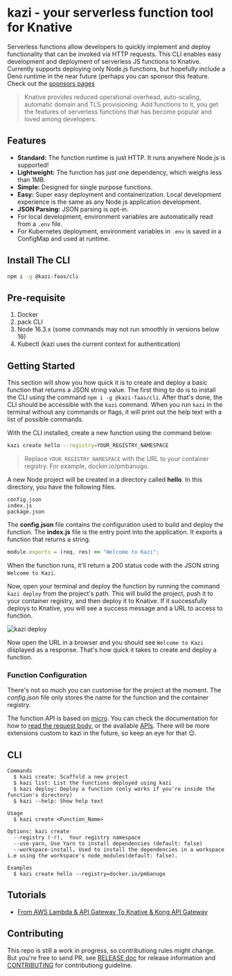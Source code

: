 # kazi - your serverless function tool for Knative

Serverless functions allow developers to quickly implement and deploy functionality that can be invoked via HTTP requests. This CLI enables easy development and deployment of serverless JS functions to Knative. Currently supports deploying only Node.js functions, but hopefully include a Deno runtime in the near future (perhaps you can sponsor this feature. Check out the [sponsors pages](#)

> Knative provides reduced operational overhead, auto-scaling, automatic domain and TLS provisioning. Add functions to it, you get the features of serverless functions that has become popular and loved among developers.

## Features

- **Standard:** The function runtime is just HTTP. It runs anywhere Node.js is supported!
- **Lightweight:** The function has just one dependency, which weighs less than 1MB.
- **Simple:** Designed for single purpose functions.
- **Easy:** Super easy deployment and containerization. Local development experience is the same as any Node.js application development.
- **JSON Parsing:** JSON parsing is opt-in.
- For local development, environment variables are automatically read from a `.env` file.
- For Kubernetes deployment, environment variables in `.env` is saved in a ConfigMap and used at runtime.

## Install The CLI

```bash
npm i -g @kazi-faas/cli
```

## Pre-requisite

1. Docker
2. pack CLI
3. Node 16.3.x (some commands may not run smoothly in versions below 16)
4. Kubectl (kazi uses the current context for authentication)

## Getting Started

This section will show you how quick it is to create and deploy a basic function that returns a JSON string value. The first thing to do is to install the CLI using the command `npm i -g @kazi-faas/cli`. After that's done, the CLI should be accessible with the `kazi` command. When you run `kazi` in the terminal without any commands or flags, it will print out the help text with a list of possible commands.

With the CLI installed, create a new function using the command below:

```bash
kazi create hello --registry=YOUR_REGISTRY_NAMESPACE
```

> Replace `YOUR_REGISTRY_NAMESPACE` with the URL to your container registry. For example, docker.io/pmbanugo.

A new Node project will be created in a directory called **hello**. In this directory, you have the following files.

```
config.json
index.js
package.json
```

The **config.json** file contains the configuration used to build and deploy the function. The **index.js** file is the entry point into the application. It exports a function that returns a string.

```javascript
module.exports = (req, res) => "Welcome to Kazi";
```

When the function runs, it'll return a 200 status code with the JSON string `Welcome to Kazi`.

Now, open your terminal and deploy the function by running the command `kazi deploy` from the project's path. This will build the project, push it to your container registry, and then deploy it to Knative. If it successfully deploys to Knative, you will see a success message and a URL to access to function.

![kazi deploy](https://dev-to-uploads.s3.amazonaws.com/uploads/articles/va7fe3fd7vp1waegp1qy.png)

Now open the URL in a browser and you should see `Welcome to Kazi` displayed as a response. That's how quick it takes to create and deploy a function.

### Function Configuration

There's not so much you can customise for the project at the moment. The _config.json_ file only stores the name for the function and the container registry.

The function API is based on [micro](https://github.com/vercel/micro). You can check the documentation for how to [read the request body](https://github.com/vercel/micro#body-parsing), or the available [APIs](https://github.com/vercel/micro#api). There will be more extensions custom to kazi in the future, so keep an eye for that 😉.

## CLI

```
Commands
  $ kazi create: Scaffold a new project
  $ kazi list: List the functions deployed using kazi
  $ kazi deploy: Deploy a function (only works if you're inside the function's directory)
  $ kazi --help: Show help text

Usage
  $ kazi create <Function_Name>

Options: kazi create
  --registry (-r),  Your registry namespace
  --use-yarn, Use Yarn to install dependencies (default: false)
  --workspace-install, Used to install the dependencies in a workspace i.e using the workspace's node_modules(default: false).

Examples
  $ kazi create hello --registry=docker.io/pmbanugo
```

## Tutorials

- [From AWS Lambda & API Gateway To Knative & Kong API Gateway](https://www.pmbanugo.me/blog/2022-02-13-from-aws-lambda-api-gateway-to-knative-kong-api-gateway/)

## Contributing

This repo is still a work in progress, so contributiong rules might change. But you're free to send PR, see [RELEASE doc](/RELEASE.md) for release information and [CONTRIBUTING](#) for contributiong guideline.
